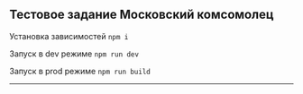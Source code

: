 ## Тестовое задание Московский комсомолец

Установка зависимостей `npm i`

Запуск в dev режиме `npm run dev`

Запуск в prod режиме `npm run build`

---


